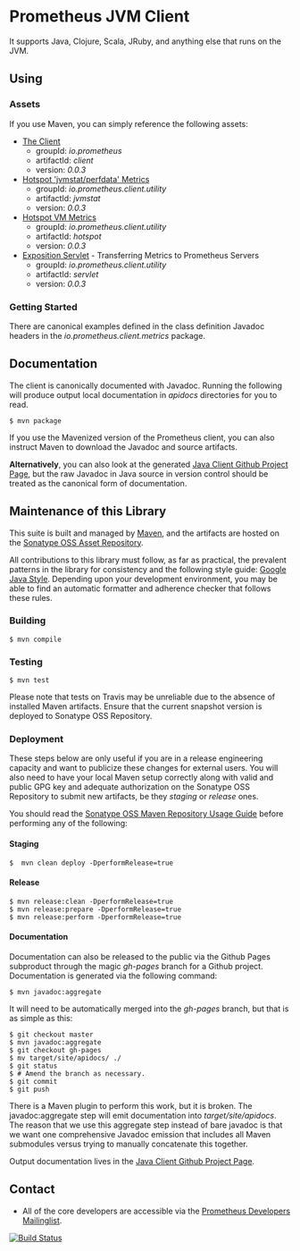 # Prometheus JVM Client
It supports Java, Clojure, Scala, JRuby, and anything else that runs on the JVM.

## Using
### Assets
If you use Maven, you can simply reference the following
assets:

  * [The Client](http://mvnrepository.com/artifact/io.prometheus/client)
    * groupId: _io.prometheus_
    * artifactId: _client_
    * version: _0.0.3_
  * [Hotspot 'jvmstat/perfdata' Metrics](http://mvnrepository.com/artifact/io.prometheus.client.utility/jvmstat)
    * groupId: _io.prometheus.client.utility_
    * artifactId: _jvmstat_
    * version: _0.0.3_
  * [Hotspot VM Metrics](http://mvnrepository.com/artifact/io.prometheus.client.utility/hotspot)
    * groupId: _io.prometheus.client.utility_
    * artifactId: _hotspot_
    * version: _0.0.3_
  * [Exposition Servlet](http://mvnrepository.com/artifact/io.prometheus.client.utility/servlet) - Transferring Metrics to Prometheus Servers
    * groupId: _io.prometheus.client.utility_
    * artifactId: _servlet_
    * version: _0.0.3_

### Getting Started
There are canonical examples defined in the class definition Javadoc headers in the _io.prometheus.client.metrics_ package.

## Documentation
The client is canonically documented with Javadoc.  Running the following will produce output local documentation
in _apidocs_ directories for you to read.

    $ mvn package

If you use the Mavenized version of the Prometheus client, you can also instruct Maven to download the Javadoc and
source artifacts.

<strong>Alternatively</strong>, you can also look at the generated [Java Client
Github Project Page](http://prometheus.github.io/client_java), but the raw
Javadoc in Java source in version control should be treated as the canonical
form of documentation.

## Maintenance of this Library
This suite is built and managed by [Maven](http://maven.apache.org), and the
artifacts are hosted on the [Sonatype OSS Asset Repository](https://docs.sonatype.org/display/Repository/Sonatype+OSS+Maven+Repository+Usage+Guide).

All contributions to this library must follow, as far as practical, the
prevalent patterns in the library for consistency and the following style
guide: [Google Java Style](http://goo.gl/FfwVsc).  Depending upon your
development environment, you may be able to find an automatic formatter
and adherence checker that follows these rules.

### Building

    $ mvn compile

### Testing

    $ mvn test

Please note that tests on Travis may be unreliable due to the absence of
installed Maven artifacts.  Ensure that the current snapshot version is
deployed to Sonatype OSS Repository.

###  Deployment
These steps below are only useful if you are in a release engineering capacity
and want to publicize these changes for external users.  You will also need to
have your local Maven setup correctly along with valid and public GPG key and
adequate authorization on the Sonatype OSS Repository to submit new artifacts,
be they _staging_ or _release_ ones.

You should read the [Sonatype OSS Maven Repository Usage
Guide](http://goo.gl/Sp9No5) before performing any of the following:

#### Staging
    $  mvn clean deploy -DperformRelease=true

#### Release
    $ mvn release:clean -DperformRelease=true
    $ mvn release:prepare -DperformRelease=true
    $ mvn release:perform -DperformRelease=true

#### Documentation
Documentation can also be released to the public via the Github Pages subproduct
through the magic _gh-pages_ branch for a Github project.  Documentation is
generated via the following command:

    $ mvn javadoc:aggregate

It will need to be automatically merged into the _gh-pages_ branch, but that is
as simple as this:

    $ git checkout master
    $ mvn javadoc:aggregate
    $ git checkout gh-pages
    $ mv target/site/apidocs/ ./
    $ git status
    $ # Amend the branch as necessary.
    $ git commit
    $ git push

There is a Maven plugin to perform this work, but it is broken.  The
javadoc:aggregate step will emit documentation into
_target/site/apidocs_.  The reason that we use this aggregate step instead
of bare javadoc is that we want one comprehensive Javadoc emission that includes
all Maven submodules versus trying to manually concatenate this together.

Output documentation lives in the [Java Client Github Project
Page](http://prometheus.github.io/client_java).


## Contact
  * All of the core developers are accessible via the [Prometheus Developers Mailinglist](https://groups.google.com/forum/?fromgroups#!forum/prometheus-developers).


[![Build Status](https://travis-ci.org/prometheus/client_java.png?branch=master)](https://travis-ci.org/prometheus/client_java)
